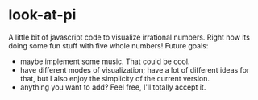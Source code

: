 look-at-pi
==========

A little bit of javascript code to visualize irrational numbers.
Right now its doing some fun stuff with five whole numbers!
Future goals:
 * maybe implement some music. That could be cool.
 * have different modes of visualization; have a lot of different ideas for that, but I also enjoy the simplicity of the current version.
 * anything you want to add? Feel free, I'll totally accept it.
